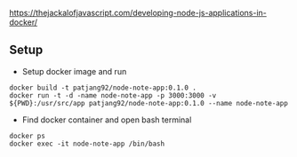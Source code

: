 https://thejackalofjavascript.com/developing-node-js-applications-in-docker/

## Setup

* Setup docker image and run

```
docker build -t patjang92/node-note-app:0.1.0 .
docker run -t -d -name node-note-app -p 3000:3000 -v ${PWD}:/usr/src/app patjang92/node-note-app:0.1.0 --name node-note-app
```

* Find docker container and open bash terminal
```
docker ps
docker exec -it node-note-app /bin/bash
```
